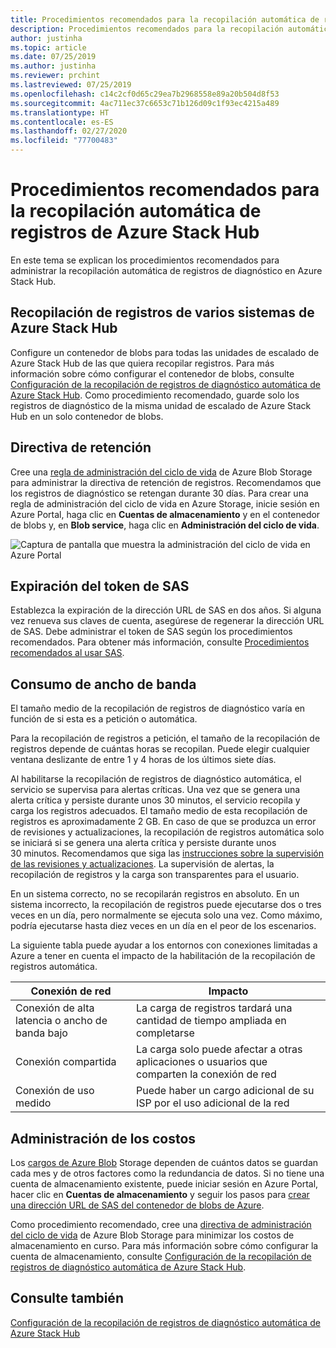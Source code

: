 ```yaml
---
title: Procedimientos recomendados para la recopilación automática de registros de Azure Stack Hub
description: Procedimientos recomendados para la recopilación automática de registros en Ayuda y soporte técnico de Azure Stack Hub
author: justinha
ms.topic: article
ms.date: 07/25/2019
ms.author: justinha
ms.reviewer: prchint
ms.lastreviewed: 07/25/2019
ms.openlocfilehash: c14c2cf0d65c29ea7b2968558e89a20b504d8f53
ms.sourcegitcommit: 4ac711ec37c6653c71b126d09c1f93ec4215a489
ms.translationtype: HT
ms.contentlocale: es-ES
ms.lasthandoff: 02/27/2020
ms.locfileid: "77700483"
---
```

# <a name="best-practices-for-automatic-azure-stack-hub-log-collection"></a>Procedimientos recomendados para la recopilación automática de registros de Azure Stack Hub 

En este tema se explican los procedimientos recomendados para administrar la recopilación automática de registros de diagnóstico en Azure Stack Hub. 

## <a name="collecting-logs-from-multiple-azure-stack-hub-systems"></a>Recopilación de registros de varios sistemas de Azure Stack Hub

Configure un contenedor de blobs para todas las unidades de escalado de Azure Stack Hub de las que quiera recopilar registros. Para más información sobre cómo configurar el contenedor de blobs, consulte [Configuración de la recopilación de registros de diagnóstico automática de Azure Stack Hub](azure-stack-configure-automatic-diagnostic-log-collection.md). Como procedimiento recomendado, guarde solo los registros de diagnóstico de la misma unidad de escalado de Azure Stack Hub en un solo contenedor de blobs. 

## <a name="retention-policy"></a>Directiva de retención

Cree una [regla de administración del ciclo de vida](https://docs.microsoft.com/azure/storage/blobs/storage-lifecycle-management-concepts) de Azure Blob Storage para administrar la directiva de retención de registros. Recomendamos que los registros de diagnóstico se retengan durante 30 días. Para crear una regla de administración del ciclo de vida en Azure Storage, inicie sesión en Azure Portal, haga clic en **Cuentas de almacenamiento** y en el contenedor de blobs y, en **Blob service**, haga clic en **Administración del ciclo de vida**.

![Captura de pantalla que muestra la administración del ciclo de vida en Azure Portal](media/azure-stack-automatic-log-collection/blob-storage-lifecycle-management.png)


## <a name="sas-token-expiration"></a>Expiración del token de SAS

Establezca la expiración de la dirección URL de SAS en dos años. Si alguna vez renueva sus claves de cuenta, asegúrese de regenerar la dirección URL de SAS. Debe administrar el token de SAS según los procedimientos recomendados. Para obtener más información, consulte [Procedimientos recomendados al usar SAS](https://docs.microsoft.com/azure/storage/common/storage-dotnet-shared-access-signature-part-1#best-practices-when-using-sas).


## <a name="bandwidth-consumption"></a>Consumo de ancho de banda

El tamaño medio de la recopilación de registros de diagnóstico varía en función de si esta es a petición o automática. 

Para la recopilación de registros a petición, el tamaño de la recopilación de registros depende de cuántas horas se recopilan. Puede elegir cualquier ventana deslizante de entre 1 y 4 horas de los últimos siete días. 

Al habilitarse la recopilación de registros de diagnóstico automática, el servicio se supervisa para alertas críticas. Una vez que se genera una alerta crítica y persiste durante unos 30 minutos, el servicio recopila y carga los registros adecuados. El tamaño medio de esta recopilación de registros es aproximadamente 2 GB. En caso de que se produzca un error de revisiones y actualizaciones, la recopilación de registros automática solo se iniciará si se genera una alerta crítica y persiste durante unos 30 minutos. Recomendamos que siga las [instrucciones sobre la supervisión de las revisiones y actualizaciones](azure-stack-updates.md).
La supervisión de alertas, la recopilación de registros y la carga son transparentes para el usuario. 



En un sistema correcto, no se recopilarán registros en absoluto. En un sistema incorrecto, la recopilación de registros puede ejecutarse dos o tres veces en un día, pero normalmente se ejecuta solo una vez. Como máximo, podría ejecutarse hasta diez veces en un día en el peor de los escenarios.  

La siguiente tabla puede ayudar a los entornos con conexiones limitadas a Azure a tener en cuenta el impacto de la habilitación de la recopilación de registros automática.

| Conexión de red | Impacto |
|--------------------|--------|
| Conexión de alta latencia o ancho de banda bajo | La carga de registros tardará una cantidad de tiempo ampliada en completarse | 
| Conexión compartida | La carga solo puede afectar a otras aplicaciones o usuarios que comparten la conexión de red |
| Conexión de uso medido | Puede haber un cargo adicional de su ISP por el uso adicional de la red |


## <a name="managing-costs"></a>Administración de los costos

Los [cargos de Azure Blob](https://azure.microsoft.com/pricing/details/storage/blobs/) Storage dependen de cuántos datos se guardan cada mes y de otros factores como la redundancia de datos. Si no tiene una cuenta de almacenamiento existente, puede iniciar sesión en Azure Portal, hacer clic en **Cuentas de almacenamiento** y seguir los pasos para [crear una dirección URL de SAS del contenedor de blobs de Azure](azure-stack-configure-automatic-diagnostic-log-collection.md).

Como procedimiento recomendado, cree una [directiva de administración del ciclo de vida](https://docs.microsoft.com/azure/storage/blobs/storage-lifecycle-management-concepts) de Azure Blob Storage para minimizar los costos de almacenamiento en curso. Para más información sobre cómo configurar la cuenta de almacenamiento, consulte [Configuración de la recopilación de registros de diagnóstico automática de Azure Stack Hub](azure-stack-configure-automatic-diagnostic-log-collection.md).

## <a name="see-also"></a>Consulte también

[Configuración de la recopilación de registros de diagnóstico automática de Azure Stack Hub](azure-stack-best-practices-automatic-diagnostic-log-collection.md)

